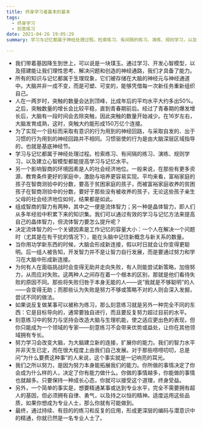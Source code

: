 ```yaml
---
title: 终身学习者基本的基本
tags:
  - 终身学习
  - 刻意练习
date: 2021-04-26 19:05:29
summary: 学习与记忆都属于神经处理过程。检索练习、有间隔的练习、演练、规则学习，以及建立心智模型都能提高学习与记忆水平。

---
```


- 我们带着基因降生到世上，可以说是一块璞玉。通过学习、开发心智模型，以及搭建能让我们理性思考、解决问题和创造的神经通路，我们才具备了能力。
- 所有的知识与记忆都属于生理现象，它们被存储在大脑的神经元与神经通道中。大脑并非一成不变，而是可塑、可变的，能够凭借每一次新任务重新组织自己。
- 人在一两岁时，突触的数量会达到顶峰，比成年后的平均水平大约多出50%。之后，突触数量的增长会比较平稳，直到青春期前后。经过了青春期的爆发增长后，大脑有一段时间会去除突触，因此突触的数量开始减少。在16岁左右，大脑发育成熟，这时，突触大约能形成150万亿个连接。
- 为了实现一个目标而采取有意识的行为用到的神经回路，与采取自发的、出于习惯的行为用到的神经回路并不相同。习惯驱使的行为是由大脑深层区域指导的，也就是基底神经节。
- 学习与记忆都属于神经处理过程。检索练习、有间隔的练习、演练、规则学习，以及建立心智模型都能提高学习与记忆水平。
- 另一个影响智商的环境因素是人的社会经济地位。一般来说，在那些有更多资源、教育条件更好的家庭中，激励与培养更容易实现。平均来看，富裕家庭的孩子在智商测验中的分数，要高于贫困家庭的孩子，而被富裕家庭收养的贫困孩子在智商测验中的分数，要好于那些没有被收养的孩子，无论这些孩子亲生父母的社会经济地位如何，结果都是如此。
- 组成智商的智力有两种，其中之一便是流体智力；另一种是晶体智力，即人们从多年经验中积累下来的知识集。我们可以通过有效的学习与记忆方法来提高自己的晶体智力，但流体智力要怎么提升呢？
- 决定流体智力的一个关键因素是工作记忆的容量大小：一个人在解决一个问题时（尤其是在有干扰的情况下），能在头脑中记住新概念与新关系的数量。
- 当你用功学新东西的时候，大脑会形成新连接，假以时日就会让你变得更聪明。后一组人被告知，开发智力并不是让智力自行发展，而是要通过努力和学习在大脑中形成新连接。
- 为何有人在面临挑战时会变得无助并走向失败，有人则能尝试新策略，加倍努力，从而应对失败。这两种人之间存在着一个根本的区别，那就是他们看待失败的原因不同。那些将失败归咎于本身无能的人——说“我就是不够聪明”的人——会变得无助；而那些认为失败是努力不够或策略不对的人则会深入发掘，尝试不同的做法。
- 如果说反复做某事可以被称为练习，那么刻意练习就是另外一种完全不同的东西：它是目标导向的，通常要独自进行，而且要反复努力超过目前的水平。
- 刻意练习中的努力与坚持会改造大脑与生理机能，使之适应更出色的表现，但你只能成为一个领域的专家——刻意练习不会带来优势或益处，让你在其他领域拥有专长。
- 努力学习会改变大脑，为大脑建立新的连接，扩展你的能力。我们的智力水平并非天生已定，而在很大程度上由我们自己发展。对于那些唠唠叨叨，总是问“为什么要费这种事”的人来说，这个事实就是一记响亮的耳光。
- 我们之所以努力，是因为努力本身能拓展我们的能力。你所做的事情决定了你会成为什么样的人，决定了你有能力做什么。你做的事情越多，你能做的事情也就越多。只要保持一种成长心态，你就可以接受这个道理，终身受益。
- 另外，一个简单的事实是，想要精通某事或达到专业水平，完全不需要拥有超人的基因，但必须拥有自律、勇气，以及持之以恒的精神。适度运用这些品质，如果你想成为专业人士，那么你就有可能做到。
- 最终，通过持续、有目的的练习和反复的应用，形成更深层的编码与潜意识中的精通，你就已然是一名专业人士了。